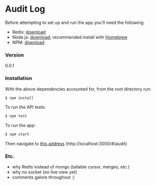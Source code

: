 # Audit Log

Before attempting to set up and run the app you'll need the following:
  - Redis: [download](http://redis.io/) 
  - Node.js: [download](https://nodejs.org/en/); recommended install with [Homebrew](http://brew.sh/) 
  - NPM: [download](https://www.npmjs.com/)

### Version
0.0.1

### Installation

With the above dependencies accounted for, from the root directory run:

```sh
$ npm install
```

To run the API tests:

```sh
$ npm test
```


To run the app:

```sh
$ npm start
```
Then navigate to [this address](http://localhost:3000/#/audit) (http://localhost:3000/#/audit)


### Etc.

- why Redis instead of mongo (tailable cursor, merges, etc.)
- why no socket (no live view yet)
- comments galore throughout :)
